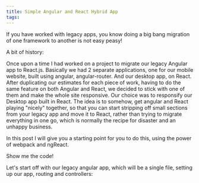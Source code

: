 ```yaml
---
title: Simple Angular and React Hybrid App
tags:
---
```


If you have worked with legacy apps, you know doing a big bang migration of one framework to another is not easy peasy!

A bit of history:

Once upon a time I had worked on a project to migrate our legacy Angular app to React.js. Basically we had 2 separate applications, one for our mobile website, built using angular, angular-router. And our desktop app, on React. After duplicating our estimates for each piece of work, having to do the same feature on both Angular and React, we decided to stick with one of them and make the whole site responsive. Our choice was to responsify our Desktop app built in React.
The idea is to somehow, get angular and React playing "nicely" together, so that you can start stripping off small sections from your legacy app and move it to React, rather than trying to migrate everything in one go, which is normally the recipe for disaster and an unhappy business.

In this post I will give you a starting point for you to do this, using the power of webpack and ngReact.

Show me the code!

Let's start off with our legacy angular app, which will be a single file, setting up our app, routing and controllers:

 







